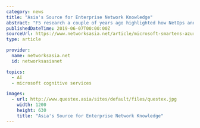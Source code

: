 ```yaml
---
category: news
title: "Asia's Source for Enterprise Network Knowledge"
abstract: "F5 research a couple of years ago highlighted how NetOps and DevOps respect each other’s priorities and their common understanding of broader goals. This has given hope for increased collaboration between the teams. Indeed, the survey results..."
publishedDateTime: 2019-06-07T00:00:00Z
sourceUrl: https://www.networksasia.net/article/microsoft-smartens-azure-cognitive-services.1557902974?qt-breaking_news_most_read=0
type: article

provider:
  name: networksasia.net
  id: networksasianet

topics:
  - AI
  - microsoft cognitive services

images:
  - url: http://www.questex.asia/sites/default/files/questex.jpg
    width: 1200
    height: 630
    title: "Asia's Source for Enterprise Network Knowledge"
---
```

